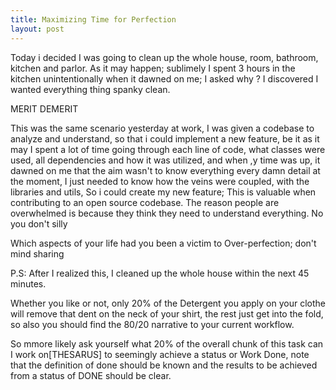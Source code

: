 ```yaml
---
title: Maximizing Time for Perfection
layout: post
---
```



Today i decided I was going to clean up the whole house, room, bathroom, kitchen and parlor. As it may happen; sublimely I spent 3 hours in the kitchen unintentionally
when it dawned on me; I asked why ? I discovered I wanted everything thing spanky clean. 

MERIT 
DEMERIT


This was the same scenario yesterday at work, I was given a codebase to analyze and understand, so that i could implement a new feature, be it as it may I spent a lot of time going through each line of code, what classes were used, all dependencies and how it was utilized, and when ,y time was up, 
it dawned on me that the aim wasn't to know everything every damn detail at the moment, I just needed to know how the veins were coupled, with the libraries and utils, So i could create my new feature; This is valuable when contributing to an open source codebase. The reason people are overwhelmed is because they think they need to understand everything. No you don't silly 

Which aspects of your life had you been a victim to Over-perfection; don't mind sharing 

P.S: After I realized this, I cleaned up the whole house within the next 45 minutes.

Whether you like or not, only 20% of the Detergent you apply on your clothe will remove that dent on the neck of your shirt, the rest just get into the fold, so also you should find the 80/20 narrative to your current workflow.


So mmore likely ask yourself what 20% of the overall chunk of this task can I work on[THESARUS] to seemingly achieve a status or Work Done, note that the definition of done should be known and the results to be achieved from a status of DONE should be clear.
